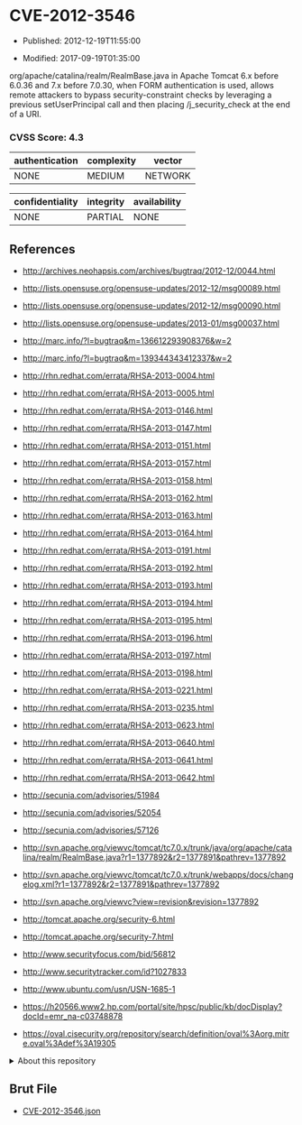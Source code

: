 # CVE-2012-3546

- Published: 2012-12-19T11:55:00

- Modified: 2017-09-19T01:35:00

org/apache/catalina/realm/RealmBase.java in Apache Tomcat 6.x before 6.0.36 and 7.x before 7.0.30, when FORM authentication is used, allows remote attackers to bypass security-constraint checks by leveraging a previous setUserPrincipal call and then placing /j_security_check at the end of a URI.

### CVSS Score: **4.3**

| authentication | complexity | vector |
| --- | --- | --- |
| NONE | MEDIUM | NETWORK |

| confidentiality | integrity | availability |
| --- | --- | --- |
| NONE | PARTIAL | NONE |

## References

* http://archives.neohapsis.com/archives/bugtraq/2012-12/0044.html

* http://lists.opensuse.org/opensuse-updates/2012-12/msg00089.html

* http://lists.opensuse.org/opensuse-updates/2012-12/msg00090.html

* http://lists.opensuse.org/opensuse-updates/2013-01/msg00037.html

* http://marc.info/?l=bugtraq&m=136612293908376&w=2

* http://marc.info/?l=bugtraq&m=139344343412337&w=2

* http://rhn.redhat.com/errata/RHSA-2013-0004.html

* http://rhn.redhat.com/errata/RHSA-2013-0005.html

* http://rhn.redhat.com/errata/RHSA-2013-0146.html

* http://rhn.redhat.com/errata/RHSA-2013-0147.html

* http://rhn.redhat.com/errata/RHSA-2013-0151.html

* http://rhn.redhat.com/errata/RHSA-2013-0157.html

* http://rhn.redhat.com/errata/RHSA-2013-0158.html

* http://rhn.redhat.com/errata/RHSA-2013-0162.html

* http://rhn.redhat.com/errata/RHSA-2013-0163.html

* http://rhn.redhat.com/errata/RHSA-2013-0164.html

* http://rhn.redhat.com/errata/RHSA-2013-0191.html

* http://rhn.redhat.com/errata/RHSA-2013-0192.html

* http://rhn.redhat.com/errata/RHSA-2013-0193.html

* http://rhn.redhat.com/errata/RHSA-2013-0194.html

* http://rhn.redhat.com/errata/RHSA-2013-0195.html

* http://rhn.redhat.com/errata/RHSA-2013-0196.html

* http://rhn.redhat.com/errata/RHSA-2013-0197.html

* http://rhn.redhat.com/errata/RHSA-2013-0198.html

* http://rhn.redhat.com/errata/RHSA-2013-0221.html

* http://rhn.redhat.com/errata/RHSA-2013-0235.html

* http://rhn.redhat.com/errata/RHSA-2013-0623.html

* http://rhn.redhat.com/errata/RHSA-2013-0640.html

* http://rhn.redhat.com/errata/RHSA-2013-0641.html

* http://rhn.redhat.com/errata/RHSA-2013-0642.html

* http://secunia.com/advisories/51984

* http://secunia.com/advisories/52054

* http://secunia.com/advisories/57126

* http://svn.apache.org/viewvc/tomcat/tc7.0.x/trunk/java/org/apache/catalina/realm/RealmBase.java?r1=1377892&r2=1377891&pathrev=1377892

* http://svn.apache.org/viewvc/tomcat/tc7.0.x/trunk/webapps/docs/changelog.xml?r1=1377892&r2=1377891&pathrev=1377892

* http://svn.apache.org/viewvc?view=revision&revision=1377892

* http://tomcat.apache.org/security-6.html

* http://tomcat.apache.org/security-7.html

* http://www.securityfocus.com/bid/56812

* http://www.securitytracker.com/id?1027833

* http://www.ubuntu.com/usn/USN-1685-1

* https://h20566.www2.hp.com/portal/site/hpsc/public/kb/docDisplay?docId=emr_na-c03748878

* https://oval.cisecurity.org/repository/search/definition/oval%3Aorg.mitre.oval%3Adef%3A19305

<details>
<summary>About this repository</summary> 

  This repository is part of the project [Live Hack CVE](https://github.com/Live-Hack-CVE). Main website can be found [www.live-hack.org](https://www.live-hack.org) 
  
  Made by [Sn0wAlice](https://github.com/Sn0wAlice) for the people that care about security and need to have a feed of the latest CVEs. Hope you enjoy it, don't forget to star the repo and follow me on [Twitter](https://twitter.com/Sn0wAlice) and [Github](https://github.com/Sn0wAlice). And that is my [personnal website](https://www.alice-snow.me/)

  - [Home Page](https://github.com/Live-Hack-CVE)
  - [Framework](https://github.com/Live-Hack-CVE/cve-framework)
  - [CVE database](https://github.com/Live-Hack-CVE/full_database)
  - [Changelog](https://github.com/Live-Hack-CVE/Changelog)
</details>

## Brut File

* [CVE-2012-3546.json](https://raw.githubusercontent.com/Live-Hack-CVE/full_database/main/cves/2012/CVE-2012-3546.json)

